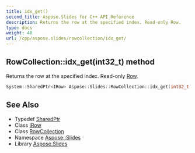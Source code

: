 ```yaml
---
title: idx_get()
second_title: Aspose.Slides for C++ API Reference
description: Returns the row at the specified index. Read-only Row.
type: docs
weight: 40
url: /cpp/aspose.slides/rowcollection/idx_get/
---
```

## RowCollection::idx_get(int32_t) method


Returns the row at the specified index. Read-only [Row](../../row/).

```cpp
System::SharedPtr<IRow> Aspose::Slides::RowCollection::idx_get(int32_t index) override
```

## See Also

* Typedef [SharedPtr](../../system/sharedptr/)
* Class [IRow](../irow/)
* Class [RowCollection](./)
* Namespace [Aspose::Slides](../)
* Library [Aspose.Slides](../../)